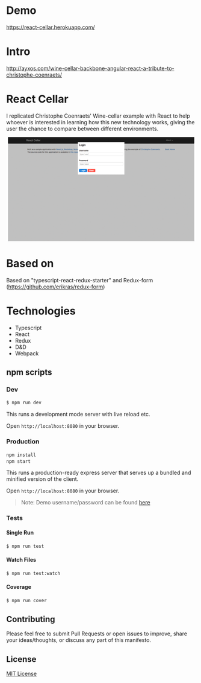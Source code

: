 # Demo
https://react-cellar.herokuapp.com/

# Intro 
http://ayxos.com/wine-cellar-backbone-angular-react-a-tribute-to-christophe-coenraets/

# React Cellar

I replicated Christophe Coenraets' Wine-cellar example with React to help whoever is interested in learning how this new technology works, giving the user the chance to compare between different environments.

![alt text](reactCellar.gif "React-Cellar")

# Based on
Based on "typescript-react-redux-starter"
and Redux-form (https://github.com/erikras/redux-form)

# Technologies
- Typescript
- React
- Redux
- D&D
- Webpack

## npm scripts

### Dev
```bash
$ npm run dev
```

This runs a development mode server with live reload etc.

Open `http://localhost:8080` in your browser.

### Production

```bash
npm install
npm start
```

This runs a production-ready express server that serves up a bundled and
minified version of the client.

Open `http://localhost:8080` in your browser.

> Note: Demo username/password can be found [here](https://github.com/ayxos/react-cellar/blob/master/server/users.json)

### Tests

#### Single Run
```bash
$ npm run test
```

#### Watch Files
```bash
$ npm run test:watch
```

#### Coverage
```bash
$ npm run cover
```
## Contributing

Please feel free to submit Pull Requests or open issues to improve, share your ideas/thoughts, or discuss any part of this manifesto.


## License

[MIT License][MIT]

[MIT]: ./LICENSE "Mit License"
